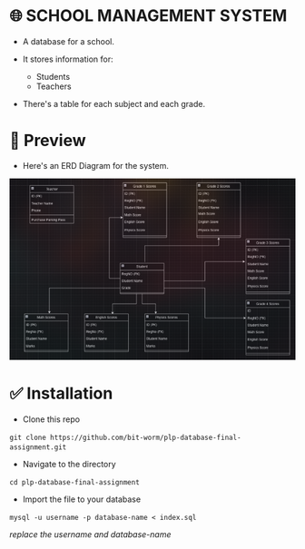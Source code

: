# 🌐 SCHOOL MANAGEMENT SYSTEM

- A database for a school.

- It stores information for:
    - Students
    - Teachers

- There's a table for each subject and each grade.

# 👀 Preview

- Here's an ERD Diagram for the system.

![ERD Screenshot](asset/erd.png)

# ✅ Installation

- Clone this repo

`git clone https://github.com/bit-worm/plp-database-final-assignment.git`

- Navigate to the directory

`cd plp-database-final-assignment`

- Import the file to your database

`mysql -u username -p database-name < index.sql`

_replace the username and database-name_
